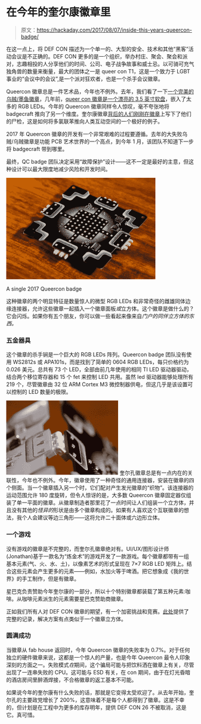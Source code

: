 # 在今年的奎尔康徽章里

> 原文：<https://hackaday.com/2017/08/07/inside-this-years-queercon-badge/>

在这一点上，将 DEF CON 描述为一个单一的、大型的安全、技术和其他“黑客”活动会议是不正确的。DEF CON 更多的是一个组织，举办村庄、聚会、聚会和派对，志趣相投的人分享他们的时间、公司、电子战争故事和威士忌。以可骑可充气独角兽的数量来衡量，最大的团体之一是 queer con T1，这是一个致力于 LGBT 事业的“会议中的会议”,是一个派对狂欢者，也是一个杀手会议徽章。

Queercon 徽章总是一件艺术品，今年也不例外。去年，我们看了一下[一个完美的乌贼/墨鱼徽章](http://hackaday.com/2016/08/10/what-we-learned-from-the-2016-queercon-badge/)，几年前，[queer con 徽章是一个漂亮的 3.5 英寸软盘](http://hackaday.com/2014/09/15/the-queercon-11-badge/)，嵌入了太多的 RGB LEDs。今年的 Queercon 徽章同样令人惊叹，毫不夸张地将 badgecraft 推向了另一个维度。奎尔康徽章[背后的人们刚刚在徽章](https://blinkylights.ninja/blinky-lights/queercon-14-defcon-25-2017/)上写下了他们的尸检，这是如何将多氯联苯推向人类互动空间的一个极好的例子。

2017 年 Queercon 徽章的开发有一个非常艰难的过程要遵循。去年的大失败乌贼/乌贼徽章是功能 PCB 艺术世界的一个高点，到今年 1 月，该团队不知道下一步将 badgecraft 带到哪里。

最终，QC badge 团队决定采用“故障保护”设计——这不一定是最好的主意，但这种设计可以最大限度地减少风险和开发时间。

[![](img/8cb17b7a5adc973b225a7a3667127218.png)](https://hackaday.com/wp-content/uploads/2017/08/qcbadgesingle.jpg)

A single 2017 Queercon badge

这种徽章的两个明显特征是数量惊人的微型 RGB LEDs 和非常奇怪的雌雄同体边缘连接器，允许这些徽章一起插入一个徽章面板*或*立方体。这个徽章是做什么的？它会闪烁。如果你有五个朋友，你可以做一些看起来像来自*门户的同伴立方体的东西。*

### 五金器具

这个徽章的杀手锏是一个巨大的 RGB LEDs 阵列。Queercon badge 团队没有使用 WS2812s 或 APA101s，而是找到了简单的 0604 RGB LEDs，每只价格约为 0.026 美元。总共有 73 个 LED，全部由前几年使用的相同 TI LED 驱动器驱动，结合两个移位寄存器和 15 个 fet 来控制 LED 共用。虽然 led 驱动器能够处理所有 219 个，尽管徽章由 32 位 ARM Cortex M3 微控制器供电，但这几乎是该设置可以控制的 LED 数量的极限。

[![](img/b60adf74c34649dd9b8e70a3e518eeb3.png)](https://hackaday.com/wp-content/uploads/2017/08/connector.jpg) 奎尔孔徽章总是有一点内在的关联性，今年也不例外。今年，徽章使用了一种奇怪的通用连接器，安装在徽章的四个侧面。当一个徽章插入另一个时，它们配对产生发光徽章的“织物”。该连接器的运动范围允许 180 度旋转，但令人惊讶的是，大多数 Queercon 徽章固定器仅组装了单一平面的徽章。从徽章制造者那里花了一点时间让人们组装一个立方体，并且没有其他的*怪异的*形状是由多个徽章构成的。如果有人喜欢这个互联徽章的想法，我个人会建议等边三角形——这将允许二十面体或六边形立体。

### 一个游戏

没有游戏的徽章是不完整的，而奎尔孔徽章绝对有。UI/UX/图形设计师(Jonathan)基于一款名为“炼金术”的游戏开发了一款游戏。每个徽章都带有一组基本元素(气、火、水、土)，以像素艺术的形式呈现在 7×7 RGB LED 矩阵上。结合这些元素会产生更多的元素——例如，水加火等于啤酒。把它想象成《我的世界》的手工制作，但是有徽章。

星巴克负责赞助今年奎尔康的一部分，所以十个特别徽章都装载了第五种元素:咖啡。从咖啡元素派生的元素需要星巴克赞助商徽章。

正如我们所有人对 DEF CON 徽章的期望，有一个加密挑战和竞赛。[此处](https://avizc.github.io/2017/08/01/queercon-14-contest.html)提供了完整的记录，解决方案有点类似于一个徽章立方体。

### 圆满成功

当徽章从 fab house 返回时，今年 Queercon 徽章的失败率为 0.7%。对于任何独立的硬件徽章来说，这都是一个惊人的产量，也是今年 Queercon 最令人印象深刻的方面之一。失败模式*在*期间，这个骗局可能与把饮料洒在徽章上有关，尽管出现了一连串失败的 CPU。这可能与 ESD 有关，在 con 期间，由于在灯光昏暗的酒店房间里醉酒焊接，不合格徽章的返工基本不可能。

如果说今年的奎尔康有什么失败的话，那就是它变得太受欢迎了。从去年开始，奎尔孔的主要政党增长了 200%，这意味着不是每个人都得到了徽章。这是不幸的，但计划是在工程中为更多的库存明年，提供 DEF CON 26 不被取消，这是它。真可惜。